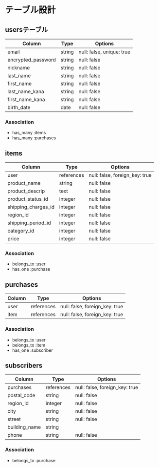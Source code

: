 
# テーブル設計

## usersテーブル

| Column             | Type   | Options                   |
|------------------- | ------ | ------------------------- |
| email              | string | null: false, unique: true | 
| encrypted_password | string | null: false               |
| nickname           | string | null: false               |
| last_name          | string | null: false               |
| first_name         | string | null: false               |
| last_name_kana     | string | null: false               |
| first_name_kana    | string | null: false               |
| birth_date         | date   | null: false               |

### Association

- has_many :items
- has_many :purchases

## items

| Column              | Type          | Options                        |
|-------------------- | ------------- | ------------------------------ |
| user                | references    | null: false, foreign_key: true | 
| product_name        | string        | null: false                    |
| product_descrip     | text          | null: false                    |
| product_status_id   | integer       | null: false                    |
| shipping_charges_id | integer       | null: false                    |
| region_id           | integer       | null: false                    |
| shipping_period_id  | integer       | null: false                    |
| category_id         | integer       | null: false                    |
| price               | integer       | null: false                    |

### Association

- belongs_to :user
- has_one :purchase

## purchases

| Column      | Type       | Options                        |
|------------ | ---------- | ------------------------------ |
| user        | references | null: false, foreign_key: true |
| item        | references | null: false, foreign_key: true |

### Association

- belongs_to :user
- belongs_to :item
- has_one :subscriber

## subscribers

| Column          | Type          | Options                        |
|---------------- | ------------- | ------------------------------ |
| purchases       | references    | null: false, foreign_key: true |
| postal_code     | string        | null: false                    |
| region_id       | integer       | null: false                    |
| city            | string        | null: false                    |
| street          | string        | null: false                    |
| building_name   | string        |                                |
| phone           | string        | null: false                    |


### Association

- belongs_to :purchase
